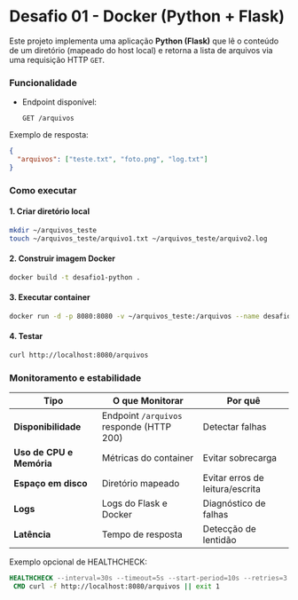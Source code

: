 # Desafio 01 - Docker (Python + Flask)

Este projeto implementa uma aplicação **Python (Flask)** que lê o conteúdo de um diretório (mapeado do host local) e retorna a lista de arquivos via uma requisição HTTP `GET`.

### Funcionalidade

- Endpoint disponível:
  ```
  GET /arquivos
  ```

Exemplo de resposta:
```json
{
  "arquivos": ["teste.txt", "foto.png", "log.txt"]
}
```
### Como executar

#### 1. Criar diretório local
```bash
mkdir ~/arquivos_teste
touch ~/arquivos_teste/arquivo1.txt ~/arquivos_teste/arquivo2.log
```

#### 2. Construir imagem Docker
```bash
docker build -t desafio1-python .
```

#### 3. Executar container
```bash
docker run -d -p 8080:8080 -v ~/arquivos_teste:/arquivos --name desafio1 desafio1-python
```

#### 4. Testar
```bash
curl http://localhost:8080/arquivos
```

### Monitoramento e estabilidade

| Tipo | O que Monitorar | Por quê |
|------|------------------|---------|
| **Disponibilidade** | Endpoint `/arquivos` responde (HTTP 200) | Detectar falhas |
| **Uso de CPU e Memória** | Métricas do container | Evitar sobrecarga |
| **Espaço em disco** | Diretório mapeado | Evitar erros de leitura/escrita |
| **Logs** | Logs do Flask e Docker | Diagnóstico de falhas |
| **Latência** | Tempo de resposta | Detecção de lentidão |

Exemplo opcional de HEALTHCHECK:
```dockerfile
HEALTHCHECK --interval=30s --timeout=5s --start-period=10s --retries=3 \
 CMD curl -f http://localhost:8080/arquivos || exit 1
```